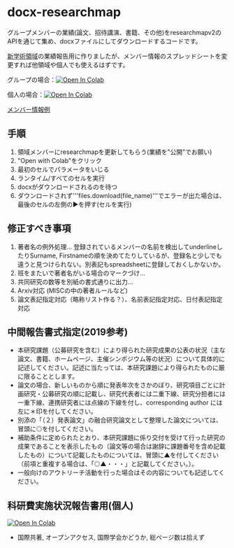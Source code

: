 # docx-researchmap
グループメンバーの業績(論文、招待講演、書籍、その他)をresearchmapv2のAPIを通じて集め、docxファイルにしてダウンロードするコードです。

[新学術領域](https://infophys-bio.jp/)の業績報告用に作りましたが、メンバー情報のスプレッドシートを変更すれば他領域や個人でも使えるはずです。

グループの場合：[![Open In Colab](https://colab.research.google.com/assets/colab-badge.svg)](https://colab.research.google.com/github/dbkk/docx-researchmap/blob/testing/researchmapv2_to_docx.ipynb)

個人の場合：[![Open In Colab](https://colab.research.google.com/assets/colab-badge.svg)](https://colab.research.google.com/github/dbkk/docx-researchmap/blob/testing/researchmapv2_to_docx_single.ipynb)

[メンバー情報例](https://docs.google.com/spreadsheets/d/1wce1XHSFGSBttupnSIqe_5abtijBb_hBYM2bfaV9Jn4/edit)


## 手順

1. 領域メンバーにresearchmapを更新してもらう(業績を"公開"でお願い)
2. "Open with Colab"をクリック
3. 最初のセルでパラメータをいじる
4. ランタイム/すべてのセルを実行
5. docxがダウンロードされるのを待つ
6. ダウンロードされず'''files.download(file_name)'''でエラーが出た場合は、最後のセルの左側の▶を押す(セルを実行)

## 修正すべき事項

1. 著者名の例外処理... 登録されているメンバーの名前を検出してunderlineしたりSurname, Firstnameの順を決めてたりしているが、登録名と少しでも違うと見つけられない。別表記もspreadsheetに登録しておくしかないか。
2. 班をまたいで著者名がいる場合のマークづけ...
3. 共同研究の数等を別紙の書式通りに出力...
4. Arxiv対応 (MISCの中の著者ルールなど)
5. 論文表記指定対応（略称リスト作る？）、名前表記指定対応、日付表記指定対応

## 中間報告書式指定(2019参考)

* 本研究課題（公募研究を含む）により得られた研究成果の公表の状況（主な論文、書籍、ホームページ、主催シンポジウム等の状況）について具体的に記述してください。記述に当たっては、本研究課題により得られたものに厳に限ることとします。
* 論文の場合、新しいものから順に発表年次をさかのぼり、研究項目ごとに計画研究・公募研究の順に記載し、研究代表者には二重下線、研究分担者には一重下線、連携研究者には点線の下線を付し、corresponding author には左に＊印を付してください。
* 別添の「（２）発表論文」の融合研究論文として整理した論文については、冒頭に◎を付してください。
* 補助条件に定められたとおり、本研究課題に係り交付を受けて行った研究の成果であることを表示したもの（論文等の場合は謝辞に課題番号を含め記載したもの）について記載したものについては、冒頭に▲を付してください（前項と重複する場合は、「◎▲・・・」と記載してください。）。
* 一般向けのアウトリーチ活動を行った場合はその内容についても記述してください。


## 科研費実施状況報告書用(個人)

[![Open In Colab](https://colab.research.google.com/assets/colab-badge.svg)](https://colab.research.google.com/github/dbkk/docx-researchmap/blob/testing/researchmapv2_to_csv.ipynb)

* 国際共著, オープンアクセス, 国際学会かどうか, 総ページ数は拾えず